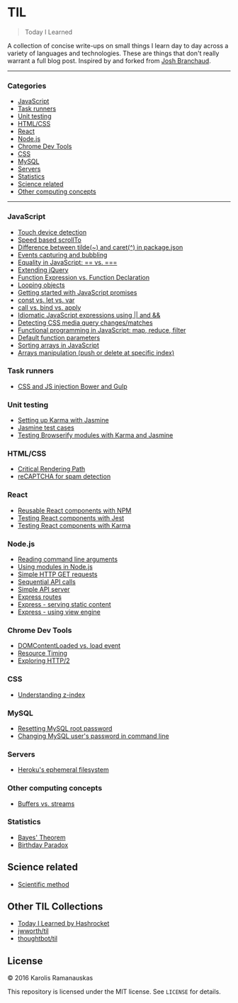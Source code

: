 # TIL

> Today I Learned

A collection of concise write-ups on small things I learn day to day across a
variety of languages and technologies. These are things that don't really
warrant a full blog post. Inspired by and forked from [Josh Branchaud](http://joshbranchaud.com/).

---

### Categories

* [JavaScript](#javascript)
* [Task runners](#task-runners)
* [Unit testing](#unit-testing)
* [HTML/CSS](#htmlcss)
* [React](#react)
* [Node.js](#nodejs)
* [Chrome Dev Tools](#chrome-dev-tools)
* [CSS](#css)
* [MySQL](#mysql)
* [Servers](#servers)
* [Statistics](#statistics)
* [Science related](#science-related)
* [Other computing concepts](#other-computing-concepts)

---

### JavaScript
- [Touch device detection](javascript/touch-device-detection.md)
- [Speed based scrollTo](javascript/speed-based-scrollto.md)
- [Difference between tilde(~) and caret(^) in package.json](javascript/difference-tilde-caret.md)
- [Events capturing and bubbling](javascript/events-capturing-bubbling.md)
- [Equality in JavaScript: == vs. ===](javascript/equality-in-javascript.md)
- [Extending jQuery](javascript/extending-jquery.md)
- [Function Expression vs. Function Declaration](javascript/function-expression-vs-declaration.md)
- [Looping objects](javascript/looping-objects.md)
- [Getting started with JavaScript promises](javascript/getting-started-with-promises.md)
- [const vs. let vs. var](javascript/const-let-var.md)
- [call vs. bind vs. apply](javascript/call-bind-apply.md)
- [Idiomatic JavaScript expressions using || and &&](javascript/idiomatic-javascript-expressions.md)
- [Detecting CSS media query changes/matches](javascript/detecting-css-media-query-changes-matches.md)
- [Functional programming in JavaScript: map, reduce, filter](javascript/map-reduce-filter.md)
- [Default function parameters](javascript/default-function-parameters.md)
- [Sorting arrays in JavaScript](javascript/sorting-arrays-in-javascript.md)
- [Arrays manipulation (push or delete at specific index)](javascript/arrays-manipulation.md)

### Task runners
- [CSS and JS injection Bower and Gulp](task-runners/css-js-injection-bower-gulp.md)

### Unit testing
- [Setting up Karma with Jasmine](unit-testing/setting-up-karma-with-jasmine.md)
- [Jasmine test cases](unit-testing/jasmine-test-cases.md)
- [Testing Browserify modules with Karma and Jasmine](unit-testing/browserify-testing.md)

### HTML/CSS
- [Critical Rendering Path](html-css/critical-rendering-path.md)
- [reCAPTCHA for spam detection](html-css/recaptcha-for-spam-detection.md)

### React
- [Reusable React components with NPM](react/reusable-react-components-with-npm.md)
- [Testing React components with Jest](react/testing-react-with-jest.md)
- [Testing React components with Karma](react/testing-react-components-with-karma.md)

### Node.js
- [Reading command line arguments](nodejs/reading-command-line-arguments.md)
- [Using modules in Node.js](nodejs/nodejs-modules.md)
- [Simple HTTP GET requests](nodejs/simple-http-get-requests.md)
- [Sequential API calls](nodejs/sequential-api-calls.md)
- [Simple API server](nodejs/simple-api-server.md)
- [Express routes](nodejs/routes-in-expressjs.md)
- [Express - serving static content](nodejs/serving-static-content-express.md)
- [Express - using view engine](nodejs/using-view-engine.md)

### Chrome Dev Tools
- [DOMContentLoaded vs. load event](chrome-dev-tools/domcontentloaded-vs-load-event.md)
- [Resource Timing](chrome-dev-tools/understanding-resource-timing.md)
- [Exploring HTTP/2](chrome-dev-tools/exploring-http-2.md)

### CSS
- [Understanding z-index](css/understanding-z-index.md)

### MySQL
- [Resetting MySQL root password](mysql/resetting-mysql-root-password.md)
- [Changing MySQL user's password in command line](mysql/changing-user-password.md)

### Servers
- [Heroku's ephemeral filesystem](servers/herokus-ephemeral-filesystem.md)

### Other computing concepts
- [Buffers vs. streams](other-computing-concepts/buffers-vs-streams.md)

### Statistics
- [Bayes' Theorem](statistics/bayes-theorem.md)
- [Birthday Paradox](statistics/birthday-paradox.md)

## Science related
- [Scientific method](science-related/scientific-method.md)

## Other TIL Collections

* [Today I Learned by Hashrocket](https://til.hashrocket.com)
* [jwworth/til](https://github.com/jwworth/til)
* [thoughtbot/til](https://github.com/thoughtbot/til)

## License

&copy; 2016 Karolis Ramanauskas

This repository is licensed under the MIT license. See `LICENSE` for
details.
